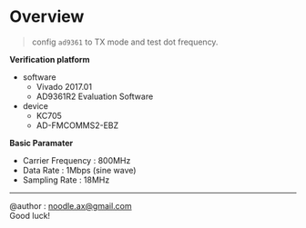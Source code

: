 # Overview

> config `ad9361` to TX mode and test dot frequency.

**Verification platform**

- software
    - Vivado 2017.01
    - AD9361R2 Evaluation Software
- device
    - KC705
    - AD-FMCOMMS2-EBZ

**Basic Paramater**

- Carrier Frequency : 800MHz 
- Data Rate : 1Mbps (sine wave)
- Sampling Rate : 18MHz
---
@author : noodle.ax@gmail.com  
Good luck!
